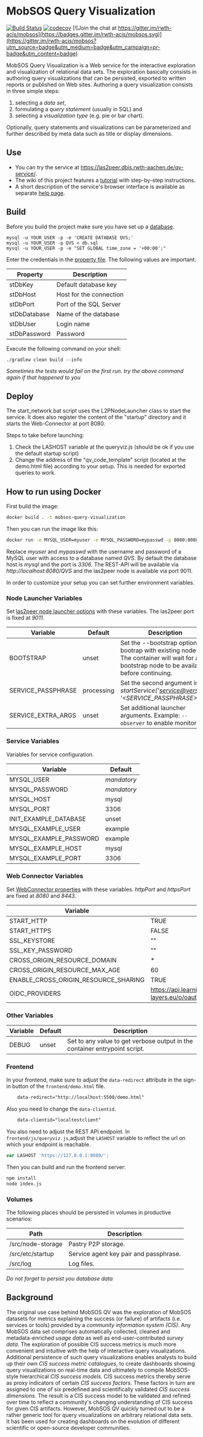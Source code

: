 # MobSOS Query Visualization

[![Build Status](https://travis-ci.org/rwth-acis/mobsos-query-visualization.svg?branch=master)](https://travis-ci.org/rwth-acis/mobsos-query-visualization) [![codecov](https://codecov.io/gh/rwth-acis/mobsos-query-visualization/branch/master/graph/badge.svg)](https://codecov.io/gh/rwth-acis/mobsos-query-visualization) [![Join the chat at https://gitter.im/rwth-acis/mobsos](https://badges.gitter.im/rwth-acis/mobsos.svg)](https://gitter.im/rwth-acis/mobsos?utm_source=badge&utm_medium=badge&utm_campaign=pr-badge&utm_content=badge)

MobSOS Query Visualization is a Web service for the interactive exploration and
visualization of relational data sets. The exploration basically consists
in authoring query visualizations that can be persisted, exported to written reports
or published on Web sites. Authoring a query visualization consists in three simple steps:

1. selecting a _data set_,
2. formulating a _query statement_ (usually in SQL) and
3. selecting a _visualization type_ (e.g. pie or bar chart).

Optionally, query statements and visualizations can be parameterized and further
described by meta data such as title or display dimensions.

## Use

- You can try the service at https://las2peer.dbis.rwth-aachen.de/qv-service/.
- The wiki of this project features a [tutorial](https://github.com/rwth-acis/LAS2peer-Query-Visualization-Service/wiki/Tutorial) with step-by-step instructions.
- A short description of the service's browser interface is available as separate [help page](http://las2peer.dbis.rwth-aachen.de/qv-service/help.html).

## Build

Before you build the project make sure you have set up a [database](db.sql).

```
mysql -u YOUR_USER -p -e 'CREATE DATABASE QVS;'
mysql -u YOUR_USER -p QVS < db.sql
mysql -u YOUR_USER -p -e "SET GLOBAL time_zone = '+00:00';"
```

Enter the credentials in the [property file](query_visualization/etc/i5.las2peer.services.mobsos.queryVisualization.QueryVisualizationService.properties).
The following values are important:

| Property     | Description             |
| ------------ | ----------------------- |
| stDbKey      | Default database key    |
| stDbHost     | Host for the connection |
| stDbPort     | Port of the SQL Server  |
| stDbDatabase | Name of the database    |
| stDbUser     | Login name              |
| stDbPassword | Password                |

Execute the following command on your shell:

```shell
./gradlew clean build --info
```
_Sometimes the tests would fail on the first run. try the above command again if that happened to you_

## Deploy

The start_network.bat script uses the L2PNodeLauncher class to start the service. It does also register
the content of the "startup" directory and it starts the Web-Connector at port 8080.

Steps to take before launching:

1. Check the LASHOST variable at the queryviz.js (should be ok if you use the default startup script)
2. Change the address of the "qv_code_template" script (located at the demo.html file) according to your
   setup. This is needed for exported queries to work.

## How to run using Docker

First build the image:

```bash
docker build . -t mobsos-query-visualization
```

Then you can run the image like this:

```bash
docker run -e MYSQL_USER=myuser -e MYSQL_PASSWORD=mypasswd -p 8080:8080 -p 9011:9011 mobsos-query-visualization
```

Replace _myuser_ and _mypasswd_ with the username and password of a MySQL user with access to a database named _QVS_.
By default the database host is _mysql_ and the port is _3306_.
The REST-API will be available via _http://localhost:8080/QVS_ and the las2peer node is available via port 9011.

In order to customize your setup you can set further environment variables.

### Node Launcher Variables

Set [las2peer node launcher options](https://github.com/rwth-acis/las2peer-Template-Project/wiki/L2pNodeLauncher-Commands#at-start-up) with these variables.
The las2peer port is fixed at _9011_.

| Variable           | Default    | Description                                                                                                                                  |
| ------------------ | ---------- | -------------------------------------------------------------------------------------------------------------------------------------------- |
| BOOTSTRAP          | unset      | Set the --bootstrap option to bootrap with existing nodes. The container will wait for any bootstrap node to be available before continuing. |
| SERVICE_PASSPHRASE | processing | Set the second argument in _startService('<service@version>', '<SERVICE_PASSPHRASE>')_.                                                      |
| SERVICE_EXTRA_ARGS | unset      | Set additional launcher arguments. Example: `--observer` to enable monitoring.                                                               |

### Service Variables

Variables for service configuration.

| Variable               | Default     |
| ---------------------- | ----------- |
| MYSQL_USER             | _mandatory_ |
| MYSQL_PASSWORD         | _mandatory_ |
| MYSQL_HOST             | mysql       |
| MYSQL_PORT             | 3306        |
| INIT_EXAMPLE_DATABASE  | unset       |
| MYSQL_EXAMPLE_USER     | example     |
| MYSQL_EXAMPLE_PASSWORD | example     |
| MYSQL_EXAMPLE_HOST     | mysql       |
| MYSQL_EXAMPLE_PORT     | 3306        |

### Web Connector Variables

Set [WebConnector properties](https://github.com/rwth-acis/las2peer-Template-Project/wiki/WebConnector-Configuration) with these variables.
_httpPort_ and _httpsPort_ are fixed at _8080_ and _8443_.

| Variable                             | Default                                                             |
| ------------------------------------ | ------------------------------------------------------------------- |
| START_HTTP                           | TRUE                                                                |
| START_HTTPS                          | FALSE                                                               |
| SSL_KEYSTORE                         | ""                                                                  |
| SSL_KEY_PASSWORD                     | ""                                                                  |
| CROSS_ORIGIN_RESOURCE_DOMAIN         | \*                                                                  |
| CROSS_ORIGIN_RESOURCE_MAX_AGE        | 60                                                                  |
| ENABLE_CROSS_ORIGIN_RESOURCE_SHARING | TRUE                                                                |
| OIDC_PROVIDERS                       | https://api.learning-layers.eu/o/oauth2,https://accounts.google.com |

### Other Variables

| Variable | Default | Description                                                                |
| -------- | ------- | -------------------------------------------------------------------------- |
| DEBUG    | unset   | Set to any value to get verbose output in the container entrypoint script. |

### Frontend

In your frontend, make sure to adjust the `data-redirect` attribute in the sign-in button of the `frontend/demo.html` file. 

```html
    data-redirect="http://localhost:5500/demo.html"
```

Also you need to change the `data-clientid`.

```html
    data-clientid="localtestclient"
```

You also need to adjust the REST API endpoint. In `frontend/js/queryviz.js`,adjust the `LASHOST` variable to reflect the url on which your endpoint is reachable.

```js
var LASHOST 'https://127.0.0.1:8080/';
```

Then you can build and run the frontend server:

```bash
npm install
node index.js
```

### Volumes

The following places should be persisted in volumes in productive scenarios:

| Path              | Description                            |
| ----------------- | -------------------------------------- |
| /src/node-storage | Pastry P2P storage.                    |
| /src/etc/startup  | Service agent key pair and passphrase. |
| /src/log          | Log files.                             |

_Do not forget to persist you database data_

## Background

The original use case behind MobSOS QV was the exploration of MobSOS datasets
for metrics explaining the success (or failure) of artifacts (i.e. services or tools)
provided by a _community information system (CIS)_. Any MobSOS data set comprises
automatically collected, cleaned and metadata-enriched _usage data_ as well as
end-user-contributed _survey data_. The exploration of possible CIS success metrics
is much more convenient and intuitive with the help of interactive query visualizations.
Additional persistence of such query visualizations enables analysts to build up
their own _CIS success metric catalogues_, to create dashboards showing query visualizations
on real-time data and ultimately to compile MobSOS-style hierarchical _CIS success models_.
CIS success metrics thereby serve as proxy indicators of certain _CIS success factors_.
These factors in turn are assigned to one of six predefined and scientifically validated
_CIS success dimensions_. The result is a CIS success model to be validated and refined
over time to reflect a community's changing understanding of CIS success for given CIS
artifacts. However, MobSOS QV quickly turned out to be a rather generic tool for query
visualizations on arbitrary relational data sets. It has been used for creating dashboards
on the evolution of different scientific or open-source developer communities.
